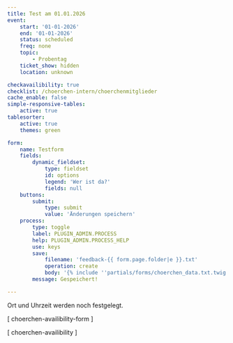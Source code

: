 ```yaml
---
title: Test am 01.01.2026
event:
    start: '01-01-2026'
    end: '01-01-2026'
    status: scheduled
    freq: none
    topic:
        - Probentag
    ticket_show: hidden
    location: unknown

checkavailibility: true
checklist: /choerchen-intern/choerchenmitglieder
cache_enable: false
simple-responsive-tables:
    active: true
tablesorter:
    active: true
    themes: green

form:
    name: Testform
    fields:
        dynamic_fieldset:
            type: fieldset
            id: options
            legend: 'Wer ist da?'
            fields: null
    buttons:
        submit:
            type: submit
            value: 'Änderungen speichern'
    process:
        type: toggle
        label: PLUGIN_ADMIN.PROCESS
        help: PLUGIN_ADMIN.PROCESS_HELP
        use: keys
        save:
            filename: 'feedback-{{ form.page.folder|e }}.txt'
            operation: create
            body: '{% include ''partials/forms/choerchen_data.txt.twig'' %}'
        message: Gespeichert!

---
```


Ort und Uhrzeit werden noch festgelegt.

[ choerchen-availibility-form ]


[ choerchen-availibility ]
